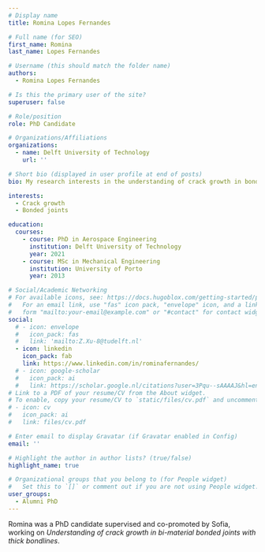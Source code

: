 ```yaml
---
# Display name
title: Romina Lopes Fernandes

# Full name (for SEO)
first_name: Romina
last_name: Lopes Fernandes

# Username (this should match the folder name)
authors:
  - Romina Lopes Fernandes

# Is this the primary user of the site?
superuser: false

# Role/position
role: PhD Candidate

# Organizations/Affiliations
organizations:
  - name: Delft University of Technology
    url: ''

# Short bio (displayed in user profile at end of posts)
bio: My research interests in the understanding of crack growth in bonded joints.

interests:
  - Crack growth
  - Bonded joints

education:
  courses:
    - course: PhD in Aerospace Engineering
      institution: Delft University of Technology
      year: 2021
    - course: MSc in Mechanical Engineering
      institution: University of Porto
      year: 2013

# Social/Academic Networking
# For available icons, see: https://docs.hugoblox.com/getting-started/page-builder/#icons
#   For an email link, use "fas" icon pack, "envelope" icon, and a link in the
#   form "mailto:your-email@example.com" or "#contact" for contact widget.
social:
  # - icon: envelope
  #   icon_pack: fas
  #   link: 'mailto:Z.Xu-8@tudelft.nl'
  - icon: linkedin
    icon_pack: fab
    link: https://www.linkedin.com/in/rominafernandes/
  # - icon: google-scholar
  #   icon_pack: ai
  #   link: https://scholar.google.nl/citations?user=3Pqu--sAAAAJ&hl=en
# Link to a PDF of your resume/CV from the About widget.
# To enable, copy your resume/CV to `static/files/cv.pdf` and uncomment the lines below.
# - icon: cv
#   icon_pack: ai
#   link: files/cv.pdf

# Enter email to display Gravatar (if Gravatar enabled in Config)
email: ''

# Highlight the author in author lists? (true/false)
highlight_name: true

# Organizational groups that you belong to (for People widget)
#   Set this to `[]` or comment out if you are not using People widget.
user_groups:
  - Alumni PhD
---
```


Romina was a PhD candidate supervised and co-promoted by Sofia, working on *Understanding of crack growth in bi-material bonded joints with thick bondlines*.
